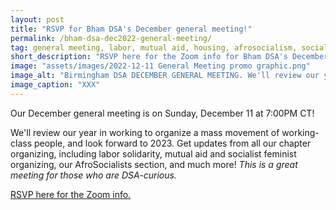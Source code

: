 ```yaml
---
layout: post
title: "RSVP for Bham DSA's December general meeting!"
permalink: /bham-dsa-dec2022-general-meeting/
tag: general meeting, labor, mutual aid, housing, afrosocialism, socialist feminism
short_description: "RSVP here for the Zoom info for Bham DSA's December general meeting on Sunday, December 11 at 7:00PM CT."
image: "assets/images/2022-12-11 General Meeting promo graphic.png"
image_alt: "Birmingham DSA DECEMBER GENERAL MEETING. We'll review our year in working to organize a mass movement of working-class people, and look forward to 2023. Get updates from all our chapter organizing, including labor solidarity, mutual aid and socialist feminist organizing, our AfroSocialists section, and much more! This is a great meeting for those who are DSA-curious. Sunday, December 11, 2022, 7:00PM CT. RSVP for the Zoom info at linktr.ee/bhamdsa"
image_caption: "XXX"
---
```


Our December general meeting is on Sunday, December 11 at 7:00PM CT!

We'll review our year in working to organize a mass movement of working-class people, and look forward to 2023. Get updates from all our chapter organizing, including labor solidarity, mutual aid and socialist feminist organizing, our AfroSocialists section, and much more! <i>This is a great meeting for those who are DSA-curious.</i>

[RSVP here for the Zoom info.](https://actionnetwork.org/events/bham-dsa-dec2022-general-meeting)
